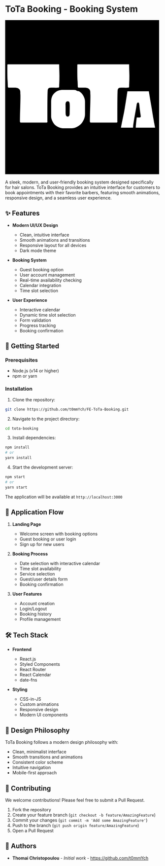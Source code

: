 # ToTa Booking - Booking System

![ToTa Booking Logo](public/favicon.ico)

A sleek, modern, and user-friendly booking system designed specifically for hair salons. ToTa Booking provides an intuitive interface for customers to book appointments with their favorite barbers, featuring smooth animations, responsive design, and a seamless user experience.

## ✨ Features

- **Modern UI/UX Design**

  - Clean, intuitive interface
  - Smooth animations and transitions
  - Responsive layout for all devices
  - Dark mode theme

- **Booking System**

  - Guest booking option
  - User account management
  - Real-time availability checking
  - Calendar integration
  - Time slot selection

- **User Experience**
  - Interactive calendar
  - Dynamic time slot selection
  - Form validation
  - Progress tracking
  - Booking confirmation

## 🚀 Getting Started

### Prerequisites

- Node.js (v14 or higher)
- npm or yarn

### Installation

1. Clone the repository:

```bash
git clone https://github.com/t0mmYch/FE-ToTa-Booking.git
```

2. Navigate to the project directory:

```bash
cd tota-booking
```

3. Install dependencies:

```bash
npm install
# or
yarn install
```

4. Start the development server:

```bash
npm start
# or
yarn start
```

The application will be available at `http://localhost:3000`

## 📱 Application Flow

1. **Landing Page**

   - Welcome screen with booking options
   - Guest booking or user login
   - Sign up for new users

2. **Booking Process**

   - Date selection with interactive calendar
   - Time slot availability
   - Service selection
   - Guest/user details form
   - Booking confirmation

3. **User Features**
   - Account creation
   - Login/Logout
   - Booking history
   - Profile management

## 🛠️ Tech Stack

- **Frontend**

  - React.js
  - Styled Components
  - React Router
  - React Calendar
  - date-fns

- **Styling**
  - CSS-in-JS
  - Custom animations
  - Responsive design
  - Modern UI components

## 🎨 Design Philosophy

ToTa Booking follows a modern design philosophy with:

- Clean, minimalist interface
- Smooth transitions and animations
- Consistent color scheme
- Intuitive navigation
- Mobile-first approach

## 🤝 Contributing

We welcome contributions! Please feel free to submit a Pull Request.

1. Fork the repository
2. Create your feature branch (`git checkout -b feature/AmazingFeature`)
3. Commit your changes (`git commit -m 'Add some AmazingFeature'`)
4. Push to the branch (`git push origin feature/AmazingFeature`)
5. Open a Pull Request

## 👥 Authors

- **Thomai Christopoulou** - _Initial work_ - https://github.com/t0mmYch
